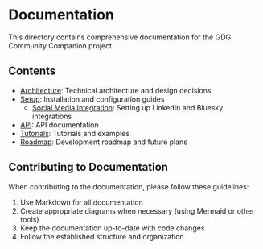 # Documentation

This directory contains comprehensive documentation for the GDG Community Companion project.

## Contents

- [Architecture](./architecture/README.md): Technical architecture and design decisions
- [Setup](./setup/README.md): Installation and configuration guides
  - [Social Media Integration](./setup/social-media-integration.md): Setting up LinkedIn and Bluesky integrations
- [API](./api/README.md): API documentation 
- [Tutorials](./tutorials/README.md): Tutorials and examples
- [Roadmap](./roadmap.md): Development roadmap and future plans

## Contributing to Documentation

When contributing to the documentation, please follow these guidelines:

1. Use Markdown for all documentation
2. Create appropriate diagrams when necessary (using Mermaid or other tools)
3. Keep the documentation up-to-date with code changes
4. Follow the established structure and organization
